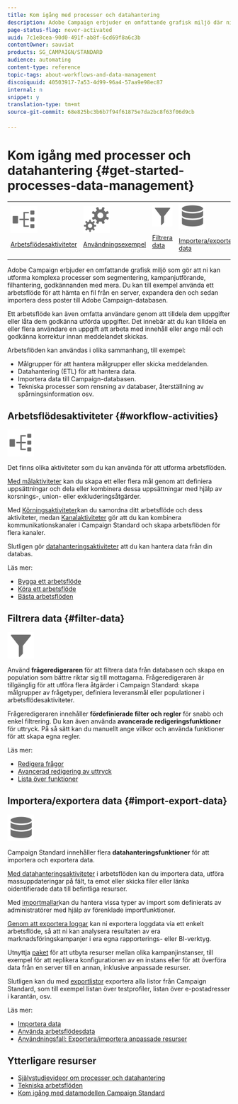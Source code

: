 ```yaml
---
title: Kom igång med processer och datahantering
description: Adobe Campaign erbjuder en omfattande grafisk miljö där ni kan utforma och automatisera processer.
page-status-flag: never-activated
uuid: 7c1e8cea-90d0-491f-ab8f-6cd69f8a6c3b
contentOwner: sauviat
products: SG_CAMPAIGN/STANDARD
audience: automating
content-type: reference
topic-tags: about-workflows-and-data-management
discoiquuid: 40503917-7a53-4d99-96a4-57aa9e98ec87
internal: n
snippet: y
translation-type: tm+mt
source-git-commit: 68e825bc3b6b7f94f61875e7da2bc8f63f06d9cb

---
```



# Kom igång med processer och datahantering {#get-started-processes-data-management}

<table>
<tr>
<td><img src="assets/do-not-localize/icon_workflows.svg" width="60px"><p><a href="#workflow-activities">Arbetsflödesaktiviteter</a></p></td><td><img src="assets/do-not-localize/icon_activities.svg" width="60px"><p><a href="../../automating/using/workflow-created-query-with-complement.md">Användningsexempel</a></p></td><td><img src="assets/do-not-localize/icon_filter.svg" width="60px"><p><a href="#filter-data">Filtrera data</a></p></td>
<td><img src="assets/do-not-localize/icon_manage.svg" width="60px"><p><a href="#import-export-data">Importera/exportera data</a></p></td></tr>
</table>

Adobe Campaign erbjuder en omfattande grafisk miljö som gör att ni kan utforma komplexa processer som segmentering, kampanjutförande, filhantering, godkännanden med mera. Du kan till exempel använda ett arbetsflöde för att hämta en fil från en server, expandera den och sedan importera dess poster till Adobe Campaign-databasen.

Ett arbetsflöde kan även omfatta användare genom att tilldela dem uppgifter eller låta dem godkänna utförda uppgifter. Det innebär att du kan tilldela en eller flera användare en uppgift att arbeta med innehåll eller ange mål och godkänna korrektur innan meddelandet skickas.

Arbetsflöden kan användas i olika sammanhang, till exempel:

* Målgrupper för att hantera målgrupper eller skicka meddelanden.
* Datahantering (ETL) för att hantera data.
* Importera data till Campaign-databasen.
* Tekniska processer som rensning av databaser, återställning av spårningsinformation osv.

## Arbetsflödesaktiviteter {#workflow-activities}

<img src="assets/do-not-localize/icon_workflows.svg" width="60px">

Det finns olika aktiviteter som du kan använda för att utforma arbetsflöden.

[Med målaktiviteter](../../automating/using/about-targeting-activities.md) kan du skapa ett eller flera mål genom att definiera uppsättningar och dela eller kombinera dessa uppsättningar med hjälp av korsnings-, union- eller exkluderingsåtgärder.

Med [Körningsaktiviteter](../../automating/using/about-execution-activities.md)kan du samordna ditt arbetsflöde och dess aktiviteter, medan [Kanalaktiviteter](../../automating/using/about-channel-activities.md) gör att du kan kombinera kommunikationskanaler i Campaign Standard och skapa arbetsflöden för flera kanaler.

Slutligen gör [datahanteringsaktiviteter](../../automating/using/about-data-management-activities.md) att du kan hantera data från din databas.

Läs mer:

* [Bygga ett arbetsflöde](../../automating/using/building-a-workflow.md)
* [Köra ett arbetsflöde](../../automating/using/executing-a-workflow.md)
* [Bästa arbetsflöden](../../automating/using/best-practices-workflows.md)

## Filtrera data {#filter-data}

<img src="assets/do-not-localize/icon_filter.svg" width="60px">

Använd **frågeredigeraren** för att filtrera data från databasen och skapa en population som bättre riktar sig till mottagarna. Frågeredigeraren är tillgänglig för att utföra flera åtgärder i Campaign Standard: skapa målgrupper av frågetyper, definiera leveransmål eller populationer i arbetsflödesaktiviteter.

Frågeredigeraren innehåller **fördefinierade filter och regler** för snabb och enkel filtrering. Du kan även använda **avancerade redigeringsfunktioner** för uttryck. På så sätt kan du manuellt ange villkor och använda funktioner för att skapa egna regler.

Läs mer:

* [Redigera frågor](../../automating/using/editing-queries.md)
* [Avancerad redigering av uttryck](../../automating/using/advanced-expression-editing.md)
* [Lista över funktioner](../../automating/using/list-of-functions.md)

## Importera/exportera data {#import-export-data}

<img src="assets/do-not-localize/icon_manage.svg" width="60px">

Campaign Standard innehåller flera **datahanteringsfunktioner** för att importera och exportera data.

[Med datahanteringsaktiviteter](../../automating/using/about-data-management-activities.md) i arbetsflöden kan du importera data, utföra massuppdateringar på fält, ta emot eller skicka filer eller länka oidentifierade data till befintliga resurser.

Med [importmallar](../../automating/using/importing-data-with-import-templates.md)kan du hantera vissa typer av import som definierats av administratörer med hjälp av förenklade importfunktioner.

[Genom att exportera loggar](../../automating/using/exporting-logs.md) kan ni exportera loggdata via ett enkelt arbetsflöde, så att ni kan analysera resultaten av era marknadsföringskampanjer i era egna rapporterings- eller BI-verktyg.

Utnyttja [paket](../../automating/using/managing-packages.md) för att utbyta resurser mellan olika kampanjinstanser, till exempel för att replikera konfigurationen av en instans eller för att överföra data från en server till en annan, inklusive anpassade resurser.

Slutligen kan du med [exportlistor](../../automating/using/exporting-lists.md) exportera alla listor från Campaign Standard, som till exempel listan över testprofiler, listan över e-postadresser i karantän, osv.

Läs mer:

* [Importera data](../../automating/using/importing-data.md)
* [Använda arbetsflödesdata](../../automating/using/using-workflow-data.md)
* [Användningsfall: Exportera/importera anpassade resurser](../../automating/using/exporting-importing-custom-resources.md)

## Ytterligare resurser

* [Självstudievideor om processer och datahantering](https://docs.adobe.com/content/help/en/campaign-standard-learn/tutorials/getting-started/create-workflow.html)
* [Tekniska arbetsflöden](../../administration/using/technical-workflows.md)
* [Kom igång med datamodellen Campaign Standard](../../developing/using/get-started-data-model.md)
